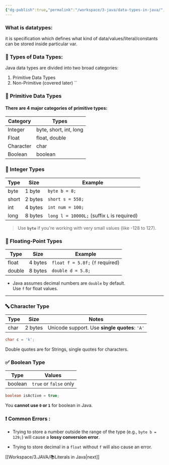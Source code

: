 ```yaml
---
{"dg-publish":true,"permalink":"/workspace/3-java/data-types-in-java/","noteIcon":""}
---
```



### What is datatypes:
 it is specification which defines what kind of data/values/literal/constants can be 
 stored inside particular var.


### 📂 Types of Data Types:

Java data types are divided into two broad categories:
1. Primitive Data Types
2. Non-Primitive (covered later)
``

### 🔢 **Primitive Data Types**

#### There are 4 major categories of primitive types:

|Category|Types|
|---|---|
|Integer|byte, short, int, long|
|Float|float, double|
|Character|char|
|Boolean|boolean|


### 📌 Integer Types

|Type|Size|Example|
|---|---|---|
|byte|1 byte|`byte b = 8;`|
|short|2 bytes|`short s = 558;`|
|int|4 bytes|`int num = 100;`|
|long|8 bytes|`long l = 10000L;` (suffix `L` is required)|

> Use **`byte`** if you're working with very small values (like -128 to 127).


### 📌 Floating-Point Types

|Type|Size|Example|
|---|---|---|
|float|4 bytes|`float f = 5.8f;` (`f` required)|
|double|8 bytes|`double d = 5.8;`|

- Java assumes decimal numbers are `double` by default.  
    Use `f` for float values.
    

---

### 🔤 Character Type

| Type | Size    | Notes                                         |
| ---- | ------- | --------------------------------------------- |
| char | 2 bytes | Unicode support. Use **single quotes**: `'A'` |
```java
char c = 'k';
```
Double quotes are for Strings, single quotes for characters.

### ✅ Boolean Type

| Type    | Values                 |
| ------- | ---------------------- |
| boolean | `true` or `false` only |
```java
boolean isActive = true;
```
You **cannot use `0` or `1`** for boolean in Java.

### ❗ Common Errors :

- Trying to store a number outside the range of the type (e.g., `byte b = 129;`) will cause a **lossy conversion error**.
    
- Trying to store decimal in a `float` without `f` will also cause an error.

[[Workspace/3.JAVA/📚Literals in Java\|next]]